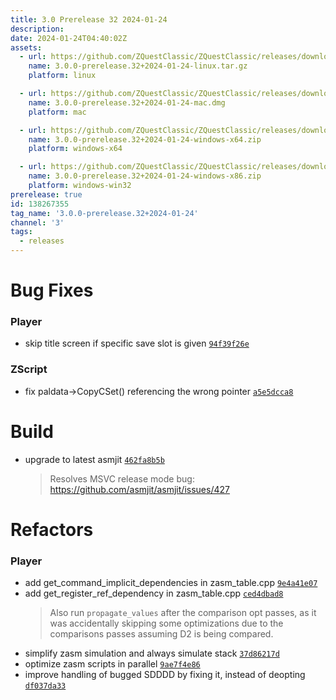```yaml
---
title: 3.0 Prerelease 32 2024-01-24
description: 
date: 2024-01-24T04:40:02Z
assets: 
  - url: https://github.com/ZQuestClassic/ZQuestClassic/releases/download/3.0.0-prerelease.32%2B2024-01-24/3.0.0-prerelease.32%2B2024-01-24-linux.tar.gz
    name: 3.0.0-prerelease.32+2024-01-24-linux.tar.gz
    platform: linux

  - url: https://github.com/ZQuestClassic/ZQuestClassic/releases/download/3.0.0-prerelease.32%2B2024-01-24/3.0.0-prerelease.32%2B2024-01-24-mac.dmg
    name: 3.0.0-prerelease.32+2024-01-24-mac.dmg
    platform: mac

  - url: https://github.com/ZQuestClassic/ZQuestClassic/releases/download/3.0.0-prerelease.32%2B2024-01-24/3.0.0-prerelease.32%2B2024-01-24-windows-x64.zip
    name: 3.0.0-prerelease.32+2024-01-24-windows-x64.zip
    platform: windows-x64

  - url: https://github.com/ZQuestClassic/ZQuestClassic/releases/download/3.0.0-prerelease.32%2B2024-01-24/3.0.0-prerelease.32%2B2024-01-24-windows-x86.zip
    name: 3.0.0-prerelease.32+2024-01-24-windows-x86.zip
    platform: windows-win32
prerelease: true
id: 138267355
tag_name: '3.0.0-prerelease.32+2024-01-24'
channel: '3'
tags:
  - releases
---
```





# Bug Fixes

### Player

- skip title screen if specific save slot is given [`94f39f26e`](https://github.com/ZQuestClassic/ZQuestClassic/commit/94f39f26e2246469b9549cc751f056f681335706)

### ZScript

- fix paldata->CopyCSet() referencing the wrong pointer [`a5e5dcca8`](https://github.com/ZQuestClassic/ZQuestClassic/commit/a5e5dcca8ab997efa26d25ed24d5cdf73e008393)

# Build

- upgrade to latest asmjit [`462fa8b5b`](https://github.com/ZQuestClassic/ZQuestClassic/commit/462fa8b5b54d297b23984d9701164069d6388425)
   &nbsp;
   >Resolves MSVC release mode bug: https://github.com/asmjit/asmjit/issues/427 
   >

# Refactors

### Player

- add get_command_implicit_dependencies in zasm_table.cpp [`9e4a41e07`](https://github.com/ZQuestClassic/ZQuestClassic/commit/9e4a41e07f460efeef982d65e428242b326086fc)
- add get_register_ref_dependency in zasm_table.cpp [`ced4dbad8`](https://github.com/ZQuestClassic/ZQuestClassic/commit/ced4dbad8443b3979d244366bd7e0583e8f0d5c3)
   &nbsp;
   >Also run `propagate_values` after the comparison opt passes, as it was accidentally skipping some optimizations due to the comparisons passes assuming D2 is being compared. 
   >
- simplify zasm simulation and always simulate stack [`37d86217d`](https://github.com/ZQuestClassic/ZQuestClassic/commit/37d86217dbef594f36dd9b37c370446cc197efb6)
- optimize zasm scripts in parallel [`9ae7f4e86`](https://github.com/ZQuestClassic/ZQuestClassic/commit/9ae7f4e86076c1b188ce901eb1ebf8dc44924079)
- improve handling of bugged SDDDD by fixing it, instead of deopting [`df037da33`](https://github.com/ZQuestClassic/ZQuestClassic/commit/df037da33f1372fd5bcd67446a30de2133e2cb48)
